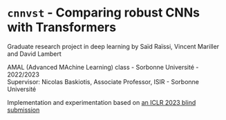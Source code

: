 # ``cnnvst`` - Comparing robust CNNs with Transformers  
Graduate research project in deep learning by Saïd Raïssi, Vincent Mariller and David Lambert

AMAL (Advanced MAchine Learning) class - Sorbonne Université - 2022/2023  
Supervisor: Nicolas Baskiotis, Associate Professor, ISIR - Sorbonne Université

Implementation and experimentation based on [an ICLR 2023 blind submission](https://openreview.net/forum?id=TKIFuQHHECj)
